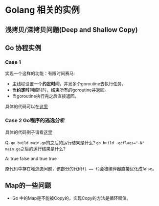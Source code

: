 # Golang 相关的实例

## 浅拷贝/深拷贝问题(Deep and Shallow Copy)

## Go 协程实例

### Case 1

实现一个这样的功能：有限时间赛马:

- 主线程设置一个**约定时间**，并发多个goroutine去执行任务，
- 当**约定时间**超时时，结束所有的goroutine并返回。
- 当goroutine执行完之后直接返回。

具体的代码可以在[这里](example/goroutine/case_1/main.go)

### Case 2 Go程序的逃逸分析

具体的代码例子请看[这里](example/compiler/escape_heap/main.go)

Q: `go build main.go`的之后的运行结果是什么? `go build -gcflags="-N" main.go`之后的运行结果是什么?

A: true false and true true

原代码中存在堆逃逸问题，该部分的代码`f1 == f2`会被编译器直接优化成false。

## Map的一些问题

- Go 中的Map是不能被Copy的，实现Copy的方法是循环赋值。
